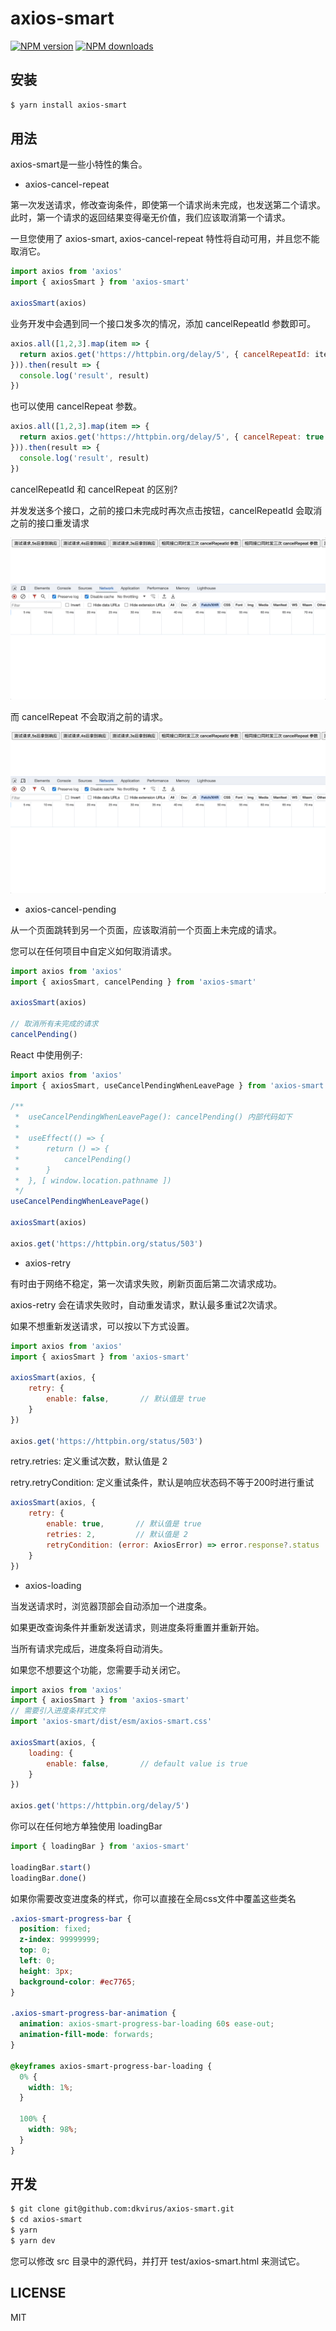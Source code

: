 # axios-smart

[![NPM version](https://img.shields.io/npm/v/axios-smart.svg?style=flat)](https://npmjs.org/package/axios-smart)
[![NPM downloads](http://img.shields.io/npm/dm/axios-smart.svg?style=flat)](https://npmjs.org/package/axios-smart)

## 安装

```bash
$ yarn install axios-smart
```

## 用法

axios-smart是一些小特性的集合。

- axios-cancel-repeat

第一次发送请求，修改查询条件，即使第一个请求尚未完成，也发送第二个请求。此时，第一个请求的返回结果变得毫无价值，我们应该取消第一个请求。

一旦您使用了 axios-smart, axios-cancel-repeat 特性将自动可用，并且您不能取消它。

``` js
import axios from 'axios'
import { axiosSmart } from 'axios-smart'

axiosSmart(axios)
```

业务开发中会遇到同一个接口发多次的情况，添加 cancelRepeatId 参数即可。

``` js
axios.all([1,2,3].map(item => {
  return axios.get('https://httpbin.org/delay/5', { cancelRepeatId: item })
})).then(result => {
  console.log('result', result)
})
```

也可以使用 cancelRepeat 参数。

``` js
axios.all([1,2,3].map(item => {
  return axios.get('https://httpbin.org/delay/5', { cancelRepeat: true })
})).then(result => {
  console.log('result', result)
})
```

cancelRepeatId 和 cancelRepeat 的区别?

并发发送多个接口，之前的接口未完成时再次点击按钮，cancelRepeatId 会取消之前的接口重发请求

![cancelRepeatId](./imgs//cancelRepeatId.gif)

而 cancelRepeat 不会取消之前的请求。

![cancelRepeat](./imgs//cancelRepeat.gif)

- axios-cancel-pending

从一个页面跳转到另一个页面，应该取消前一个页面上未完成的请求。

您可以在任何项目中自定义如何取消请求。

``` js
import axios from 'axios'
import { axiosSmart, cancelPending } from 'axios-smart'

axiosSmart(axios)

// 取消所有未完成的请求
cancelPending()
```

React 中使用例子:

``` js
import axios from 'axios'
import { axiosSmart, useCancelPendingWhenLeavePage } from 'axios-smart'

/**
 *  useCancelPendingWhenLeavePage(): cancelPending() 内部代码如下
 * 
 *  useEffect(() => {
 *      return () => {
 *          cancelPending()
 *      }
 *  }, [ window.location.pathname ])
 */
useCancelPendingWhenLeavePage()

axiosSmart(axios)

axios.get('https://httpbin.org/status/503')
```

- axios-retry

有时由于网络不稳定，第一次请求失败，刷新页面后第二次请求成功。

axios-retry 会在请求失败时，自动重发请求，默认最多重试2次请求。

如果不想重新发送请求，可以按以下方式设置。

``` js
import axios from 'axios'
import { axiosSmart } from 'axios-smart'

axiosSmart(axios, {
    retry: {
        enable: false,       // 默认值是 true
    }
})

axios.get('https://httpbin.org/status/503')
```

retry.retries: 定义重试次数，默认值是 2

retry.retryCondition: 定义重试条件，默认是响应状态码不等于200时进行重试

``` js
axiosSmart(axios, {
    retry: {
        enable: true,       // 默认值是 true
        retries: 2,         // 默认值是 2
        retryCondition: (error: AxiosError) => error.response?.status !== 200,
    }
})
```

- axios-loading

当发送请求时，浏览器顶部会自动添加一个进度条。 
 
如果更改查询条件并重新发送请求，则进度条将重置并重新开始。 
 
当所有请求完成后，进度条将自动消失。 
 
如果您不想要这个功能，您需要手动关闭它。

``` js
import axios from 'axios'
import { axiosSmart } from 'axios-smart'
// 需要引入进度条样式文件
import 'axios-smart/dist/esm/axios-smart.css'

axiosSmart(axios, {
    loading: {
        enable: false,       // default value is true
    }
})

axios.get('https://httpbin.org/delay/5')
```

你可以在任何地方单独使用 loadingBar

``` js
import { loadingBar } from 'axios-smart'

loadingBar.start()
loadingBar.done()
```

如果你需要改变进度条的样式，你可以直接在全局css文件中覆盖这些类名

``` css
.axios-smart-progress-bar {
  position: fixed;
  z-index: 99999999;
  top: 0;
  left: 0;
  height: 3px;
  background-color: #ec7765;
}

.axios-smart-progress-bar-animation {
  animation: axios-smart-progress-bar-loading 60s ease-out;
  animation-fill-mode: forwards;
}

@keyframes axios-smart-progress-bar-loading {
  0% {
    width: 1%;
  }

  100% {
    width: 98%;
  }
}
```

## 开发

``` bash
$ git clone git@github.com:dkvirus/axios-smart.git
$ cd axios-smart
$ yarn
$ yarn dev
```

您可以修改 src 目录中的源代码，并打开 test/axios-smart.html 来测试它。

## LICENSE

MIT
